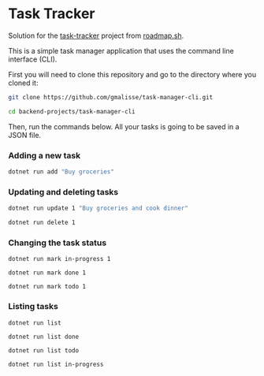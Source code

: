 # Task Tracker
Solution for the [task-tracker](https://roadmap.sh/projects/task-tracker) project from [roadmap.sh](https://roadmap.sh).

This is a simple task manager application that uses the command line interface (CLI).

First you will need to clone this repository and go to the directory where you cloned it:

```bash
git clone https://github.com/gmalisse/task-manager-cli.git

cd backend-projects/task-manager-cli
```

Then, run the commands below. All your tasks is going to be saved in a JSON file.

### Adding a new task

```bash
dotnet run add "Buy groceries"
```


### Updating and deleting tasks

```bash
dotnet run update 1 "Buy groceries and cook dinner"

dotnet run delete 1
```

### Changing the task status

```
dotnet run mark in-progress 1

dotnet run mark done 1

dotnet run mark todo 1
```

### Listing tasks

```
dotnet run list

dotnet run list done

dotnet run list todo

dotnet run list in-progress
```
